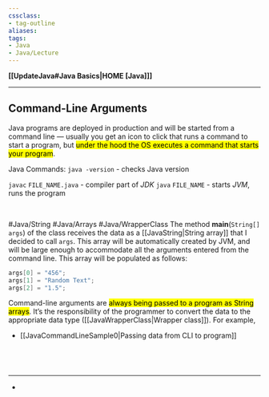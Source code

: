 ```yaml
---
cssclass:
- tag-outline
aliases:
tags:
- Java
- Java/Lecture
---
```

**[[UpdateJava#Java Basics|HOME [Java]]]**

---
## Command-Line Arguments
Java programs are deployed in production and will be started from a command line — usually you get an icon to click that runs a command to start a program, but <mark class="hltr-lightgreen">under the hood the OS executes a command that starts your program</mark>.

Java Commands:
`java -version` - checks Java version

`javac` `FILE_NAME.java` - compiler part of *JDK*
`java` `FILE_NAME` - starts *JVM*, runs the program

<br>

#Java/String #Java/Arrays #Java/WrapperClass 
The method **main**(`String[] args`) of the class receives the data as a [[JavaString|String array]] that I decided to call `args`. This array will be automatically created by JVM, and will be large enough to accommodate all the arguments entered from the command line. This array will be populated as follows:

```java
args[0] = "456";
args[1] = "Random Text";
args[2] = "1.5";
```

Command-line arguments are <mark class="hltr-lightgreen">always being passed to a program as String arrays</mark>. It’s the responsibility of the programmer to convert the data to the appropriate data type ([[JavaWrapperClass|Wrapper class]]). For example,
- [[JavaCommandLineSample0|Passing data from CLI to program]]

<br>

# 
---
- 
